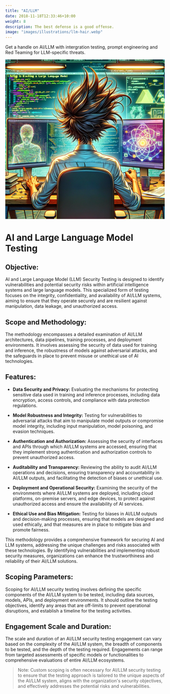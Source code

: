 ```yaml
---
title: "AI/LLM"
date: 2018-11-18T12:33:46+10:00
weight: 8
description: The best defense is a good offense.
image: "images/illustrations/llm-hair.webp"
---
```

Get a handle on AI/LLM with intergration testing, prompt engineering and Red Teaming for LLM-specific threats. 
<!--more-->
![hacking llm](/images/illustrations/llm-hair.webp)

# AI and Large Language Model Testing
## Objective:
AI and Large Language Model (LLM) Security Testing is designed to identify vulnerabilities and potential security risks within artificial intelligence systems and large language models. This specialized form of testing focuses on the integrity, confidentiality, and availability of AI/LLM systems, aiming to ensure that they operate securely and are resilient against manipulation, data leakage, and unauthorized access.

## Scope and Methodology:
The methodology encompasses a detailed examination of AI/LLM architectures, data pipelines, training processes, and deployment environments. It involves assessing the security of data used for training and inference, the robustness of models against adversarial attacks, and the safeguards in place to prevent misuse or unethical use of AI technologies.

## Features:

- **Data Security and Privacy:** Evaluating the mechanisms for protecting sensitive data used in training and inference processes, including data encryption, access controls, and compliance with data protection regulations.

- **Model Robustness and Integrity:** Testing for vulnerabilities to adversarial attacks that aim to manipulate model outputs or compromise model integrity, including input manipulation, model poisoning, and evasion techniques.

- **Authentication and Authorization:** Assessing the security of interfaces and APIs through which AI/LLM systems are accessed, ensuring that they implement strong authentication and authorization controls to prevent unauthorized access.

- **Auditability and Transparency:** Reviewing the ability to audit AI/LLM operations and decisions, ensuring transparency and accountability in AI/LLM outputs, and facilitating the detection of biases or unethical use.

- **Deployment and Operational Security:** Examining the security of the environments where AI/LLM systems are deployed, including cloud platforms, on-premise servers, and edge devices, to protect against unauthorized access and ensure the availability of AI services.

- **Ethical Use and Bias Mitigation:** Testing for biases in AI/LLM outputs and decision-making processes, ensuring that models are designed and used ethically, and that measures are in place to mitigate bias and promote fairness.

This methodology provides a comprehensive framework for securing AI and LLM systems, addressing the unique challenges and risks associated with these technologies. By identifying vulnerabilities and implementing robust security measures, organizations can enhance the trustworthiness and reliability of their AI/LLM solutions.

## Scoping Parameters:
Scoping for AI/LLM security testing involves defining the specific components of the AI/LLM system to be tested, including data sources, models, APIs, and deployment environments. It should outline the testing objectives, identify any areas that are off-limits to prevent operational disruptions, and establish a timeline for the testing activities.

## Engagement Scale and Duration:
The scale and duration of an AI/LLM security testing engagement can vary based on the complexity of the AI/LLM system, the breadth of components to be tested, and the depth of the testing required. Engagements can range from targeted assessments of specific models or functionalities to comprehensive evaluations of entire AI/LLM ecosystems.

> Note: Custom scoping is often necessary for AI/LLM security testing to ensure that the testing approach is tailored to the unique aspects of the AI/LLM system, aligns with the organization's security objectives, and effectively addresses the potential risks and vulnerabilities.

